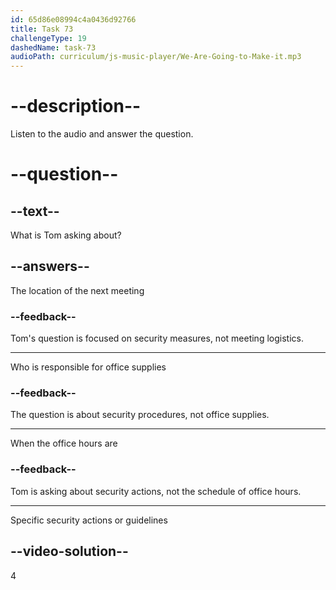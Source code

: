 ```yaml
---
id: 65d86e08994c4a0436d92766
title: Task 73
challengeType: 19
dashedName: task-73
audioPath: curriculum/js-music-player/We-Are-Going-to-Make-it.mp3
---
```


<!--
AUDIO REFERENCE:
Tom: Ah, speaking of procedures, is there anything he’s told you that we need to do when it comes to office security?
-->

# --description--

Listen to the audio and answer the question.

# --question--

## --text--

What is Tom asking about?

## --answers--

The location of the next meeting

### --feedback--

Tom's question is focused on security measures, not meeting logistics.

---

Who is responsible for office supplies

### --feedback--

The question is about security procedures, not office supplies.

---

When the office hours are

### --feedback--

Tom is asking about security actions, not the schedule of office hours.

---

Specific security actions or guidelines

## --video-solution--

4
